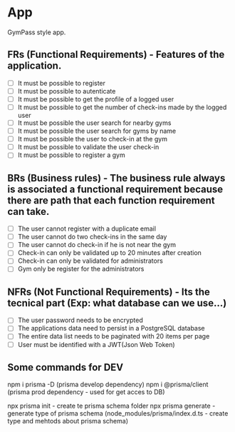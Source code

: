 # App

GymPass style app.

## FRs (Functional Requirements) - Features of the application.

- [ ] It must be possible to register
- [ ] It must be possible to autenticate
- [ ] It must be possible to get the profile of a logged user
- [ ] It must be possible to get the number of check-ins made by the logged user
- [ ] It must be possible the user search for nearby gyms
- [ ] It must be possible the user search for gyms by name
- [ ] It must be possible the user to check-in at the gym
- [ ] It must be possible to validate the user check-in
- [ ] It must be possible to register a gym

## BRs (Business rules) - The business rule always is associated a functional requirement because there are path that each function requirement can take.

- [ ] The user cannot register with a duplicate email
- [ ] The user cannot do two check-ins in the same day
- [ ] The user cannot do check-in if he is not near the gym
- [ ] Check-in can only be validated up to 20 minutes after creation
- [ ] Check-in can only be validated for administrators
- [ ] Gym only be register for the administrators

## NFRs (Not Functional Requirements) - Its the tecnical part (Exp: what database can we use...)

- [ ] The user password needs to be encrypted
- [ ] The applications data need to persist in a PostgreSQL database
- [ ] The entire data list needs to be paginated with 20 items per page
- [ ] User must be identified with a JWT(Json Web Token)

## Some commands for DEV

npm i prisma -D (prisma develop dependency)
npm i @prisma/client (prisma prod dependency - used for get acces to DB)

npx prisma init - create te prisma schema folder
npx prisma generate - generate type of prisma schema (node_modules/prisma/index.d.ts - create type and mehtods about prisma schema)

